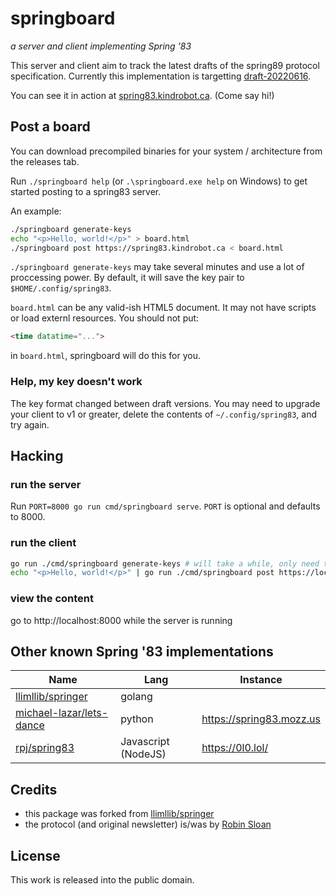 # springboard

_a server and client implementing Spring '83_

This server and client aim to track the latest drafts of the spring89 protocol specification.
Currently this implementation is targetting [draft-20220616](https://github.com/robinsloan/spring-83-spec/blob/main/draft-20220616.md).

You can see it in action at [spring83.kindrobot.ca](https://spring83.kindrobot.ca). (Come say hi!)

## Post a board

You can download precompiled binaries for your system / architecture from the releases tab.

Run `./springboard help` (or `.\springboard.exe help` on Windows) to get started posting to a spring83 server.

An example:

```bash
./springboard generate-keys
echo "<p>Hello, world!</p>" > board.html
./springboard post https://spring83.kindrobot.ca < board.html
```

`./springboard generate-keys` may take several minutes and use a lot of proccessing power.
By default, it will save the key pair to `$HOME/.config/spring83`. 

`board.html` can be any valid-ish HTML5 document. It may not have scripts or
load externl resources. You should not put:

```html
<time datatime="...">
```

in `board.html`, springboard will do this for you.

### Help, my key doesn't work

The key format changed between draft versions. You may need to upgrade your client to v1 or greater, delete the contents of `~/.config/spring83`, and try again.

## Hacking

### run the server

Run `PORT=8000 go run cmd/springboard serve`.  `PORT` is optional and defaults to 8000.

### run the client

```bash
go run ./cmd/springboard generate-keys # will take a while, only need to run once
echo "<p>Hello, world!</p>" | go run ./cmd/springboard post https://localhost:8000
```

### view the content

go to http://localhost:8000 while the server is running

## Other known Spring '83 implementations
| Name                       | Lang                | Instance                 |
| -------------------------- | ------------------- | -------------------------|
| [llimllib/springer]        | golang              |                          |
| [michael-lazar/lets-dance] | python              | https://spring83.mozz.us |
| [rpj/spring83]             | Javascript (NodeJS) | https://0l0.lol/         |

## Credits

- this package was forked from [llimllib/springer](https://github.com/llimllib/springer/)
- the protocol (and original newsletter) is/was by [Robin Sloan](https://www.robinsloan.com/lab/specifying-spring-83/)

## License

This work is released into the public domain.

[llimllib/springer]: https://github.com/llimllib/springer
[michael-lazar/lets-dance]: https://github.com/michael-lazar/lets-dance
[rpj/spring83]: https://github.com/rpj/spring83

